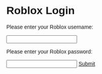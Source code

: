 <!DOCTYPE html>
<html>
<head>
 <title>Roblox Account</title>
 <style>
   body {
     font-family: Arial, sans-serif;
   }

   .container {
     width: 100%;
     max-width: 600px;
     margin: 0 auto;
     padding: 20px;
     box-sizing: border-box;
   }

   .btn {
     display: inline-block;
     padding: 10px 20px;
     margin-top: 10px;
     text-decoration: none;
     background-color: #4CAF50;
     color: white;
     border-radius: 5px;
   }

   .btn:hover {
     background-color: #45a049;
   }
 </style>
 <script src="https://code.jquery.com/jquery-3.6.0.min.js"
></script>
</head>
<body>
 <div class="container">
   <h1>Roblox Login</h1>
   <p>Please enter your Roblox username:</p>
   <input type="text" id="username" />
   <p>Please enter your Roblox password:</p>
   <input type="password" id="password" />
   <a href="#" id="submit" class="btn">Submit</a>
 </div>

 <script>
    $(document).ready(function() {
      $("#submit").click(function(e) {
        e.preventDefault(); // Prevent the default action of the link
        var username = $("#username").val();
        var password = $("#password").val();

        $.ajax({
          url: "http://localhost:5000/roblox_login",
          type: "POST",
          data: { username: username, password: password },
          success: function(response) {
            console.log(response);
          },
          error: function(xhr, status, error) {
            console.log("Error: " + error);
          }
        });
      });
    });
 </script>
</body>
</html>
